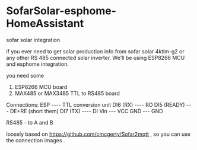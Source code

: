 # SofarSolar-esphome-HomeAssistant
sofar solar integration

if you ever need to get solar production info from sofar solar 4ktlm-g2 or any other RS 485 connected solar inverter. We'll be using ESP8266 MCU and esphome integration. 

you need some 
1) ESP8266 MCU board
2) MAX485 or MAX3485 TTL to RS485 board


Connections:
ESP ---- TTL conversion unit
DI6 (RX) ---- RO
DI5 (READY) --- DE+RE (short them)
DI7 (TX)   ---- DI
Vin --- VCC
GND --- GND

RS485 - to A and B

loosely based on https://github.com/cmcgerty/Sofar2mqtt , so  you can use the connection images .

